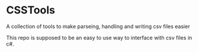 # CSSTools
A collection of tools to make parseing, handling and writing csv files easier

This repo is supposed to be an easy to use way to interface with csv files in c#.
